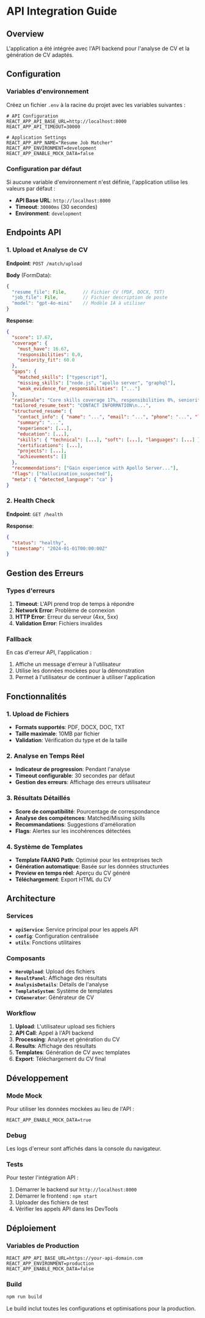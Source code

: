 # API Integration Guide

## Overview

L'application a été intégrée avec l'API backend pour l'analyse de CV et la génération de CV adaptés.

## Configuration

### Variables d'environnement

Créez un fichier `.env` à la racine du projet avec les variables suivantes :

```env
# API Configuration
REACT_APP_API_BASE_URL=http://localhost:8000
REACT_APP_API_TIMEOUT=30000

# Application Settings
REACT_APP_APP_NAME="Resume Job Matcher"
REACT_APP_ENVIRONMENT=development
REACT_APP_ENABLE_MOCK_DATA=false
```

### Configuration par défaut

Si aucune variable d'environnement n'est définie, l'application utilise les valeurs par défaut :
- **API Base URL**: `http://localhost:8000`
- **Timeout**: `30000ms` (30 secondes)
- **Environment**: `development`

## Endpoints API

### 1. Upload et Analyse de CV

**Endpoint**: `POST /match/upload`

**Body** (FormData):
```javascript
{
  "resume_file": File,      // Fichier CV (PDF, DOCX, TXT)
  "job_file": File,         // Fichier description de poste
  "model": "gpt-4o-mini"    // Modèle IA à utiliser
}
```

**Response**:
```json
{
  "score": 17.67,
  "coverage": {
    "must_have": 16.67,
    "responsibilities": 0.0,
    "seniority_fit": 60.0
  },
  "gaps": {
    "matched_skills": ["typescript"],
    "missing_skills": ["node.js", "apollo server", "graphql"],
    "weak_evidence_for_responsibilities": ["..."]
  },
  "rationale": "Core skills coverage 17%, responsibilities 0%, seniority fit 60%.",
  "tailored_resume_text": "CONTACT INFORMATION\n...",
  "structured_resume": {
    "contact_info": { "name": "...", "email": "...", "phone": "...", "location": "..." },
    "summary": "...",
    "experience": [...],
    "education": [...],
    "skills": { "technical": [...], "soft": [...], "languages": [...] },
    "certifications": [...],
    "projects": [...],
    "achievements": []
  },
  "recommendations": ["Gain experience with Apollo Server..."],
  "flags": ["hallucination_suspected"],
  "meta": { "detected_language": "ca" }
}
```

### 2. Health Check

**Endpoint**: `GET /health`

**Response**:
```json
{
  "status": "healthy",
  "timestamp": "2024-01-01T00:00:00Z"
}
```

## Gestion des Erreurs

### Types d'erreurs

1. **Timeout**: L'API prend trop de temps à répondre
2. **Network Error**: Problème de connexion
3. **HTTP Error**: Erreur du serveur (4xx, 5xx)
4. **Validation Error**: Fichiers invalides

### Fallback

En cas d'erreur API, l'application :
1. Affiche un message d'erreur à l'utilisateur
2. Utilise les données mockées pour la démonstration
3. Permet à l'utilisateur de continuer à utiliser l'application

## Fonctionnalités

### 1. Upload de Fichiers

- **Formats supportés**: PDF, DOCX, DOC, TXT
- **Taille maximale**: 10MB par fichier
- **Validation**: Vérification du type et de la taille

### 2. Analyse en Temps Réel

- **Indicateur de progression**: Pendant l'analyse
- **Timeout configurable**: 30 secondes par défaut
- **Gestion des erreurs**: Affichage des erreurs utilisateur

### 3. Résultats Détaillés

- **Score de compatibilité**: Pourcentage de correspondance
- **Analyse des compétences**: Matched/Missing skills
- **Recommandations**: Suggestions d'amélioration
- **Flags**: Alertes sur les incohérences détectées

### 4. Système de Templates

- **Template FAANG Path**: Optimisé pour les entreprises tech
- **Génération automatique**: Basée sur les données structurées
- **Preview en temps réel**: Aperçu du CV généré
- **Téléchargement**: Export HTML du CV

## Architecture

### Services

- **`apiService`**: Service principal pour les appels API
- **`config`**: Configuration centralisée
- **`utils`**: Fonctions utilitaires

### Composants

- **`HeroUpload`**: Upload des fichiers
- **`ResultPanel`**: Affichage des résultats
- **`AnalysisDetails`**: Détails de l'analyse
- **`TemplateSystem`**: Système de templates
- **`CVGenerator`**: Générateur de CV

### Workflow

1. **Upload**: L'utilisateur upload ses fichiers
2. **API Call**: Appel à l'API backend
3. **Processing**: Analyse et génération du CV
4. **Results**: Affichage des résultats
5. **Templates**: Génération de CV avec templates
6. **Export**: Téléchargement du CV final

## Développement

### Mode Mock

Pour utiliser les données mockées au lieu de l'API :

```env
REACT_APP_ENABLE_MOCK_DATA=true
```

### Debug

Les logs d'erreur sont affichés dans la console du navigateur.

### Tests

Pour tester l'intégration API :

1. Démarrer le backend sur `http://localhost:8000`
2. Démarrer le frontend : `npm start`
3. Uploader des fichiers de test
4. Vérifier les appels API dans les DevTools

## Déploiement

### Variables de Production

```env
REACT_APP_API_BASE_URL=https://your-api-domain.com
REACT_APP_ENVIRONMENT=production
REACT_APP_ENABLE_MOCK_DATA=false
```

### Build

```bash
npm run build
```

Le build inclut toutes les configurations et optimisations pour la production.
